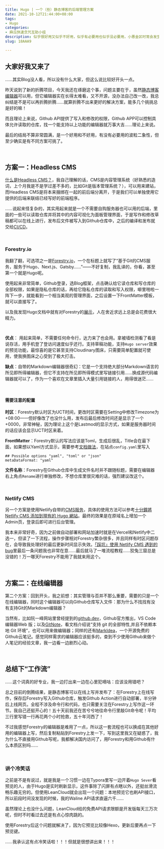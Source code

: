 ```yaml
---
title: Hugo | 一个（些）静态博客的后端管理方案
date: 2021-10-12T21:44:00+08:00
tags:
- Hugo
categories:
- 麻瓜快速念咒互助小组
description: 似乎很好用又似乎不好用，似乎有必要用也似乎没必要用，小惠金区时常会发生这样的事
slug: 18AAA9

---
```

## 大家好我又来了

……其实Blog没人看，所以没有什么大家，但这么说比较好开头一点。

昨天说到了新的折腾项目，今天我还在琢磨这个事，问题主要在于，虽然[静态博客编辑器](https://jingtaiboke.com/)可以用，但它编辑器实在长得太难看，又不开源，没办法自己改一改，我总纠结是不是可以再折腾折腾……就算折腾不出来更好的解决方案，能多几个挑挑总是好的嘛！

而且理论上来说，Github API提供了写入和修改的权限，Github APP可以控制具体允许读取的仓库，找一个能支持以上功能的编辑器就万事大吉……理论上来说。

最后的结局不算非常圆满，是一个好用和不好用，有没有必要用的波粒二象性，但至少确实是有不同方案可挑了。

<br>

## 方案一：Headless CMS

[什么是Headless  CMS？](https://www.sitecore.com/zh-cn/knowledge-center/digital-marketing-resources/what-is-a-headless-cms)，我自己理解的话，CMS是内容管理系统（好熟悉的造词，上个月我是不是学过差不多的，比如Git是版本管理系统？），可以用来建站，而Headless CMS是将本来捆绑在一起的前后端分离开，于是我们可以单独使用它提供的后端来联结已经写好的前端程序。

……说起来怪复杂的，其实用起来就是一个不需要自购服务器也可以用的后端，里面的一些可以读取仓库并将其中的内容可视化为面板管理界面，于是写作和修改草稿都可以在线上进行，发布后文件被写入到Github仓库中，之后的编译和发布就交给[CI/CD](https://www.redhat.com/zh/topics/devops/what-is-ci-cd)。

<br>

### Forestry.io

我翻了翻，可选项之一是[Forestry.io](https://forestry.io/)，一个在标题上就写了“基于Git的CMS服务，服务于Hugo、Next.js、Gatsby……”——不好复制，我乱译的，你看，甚至第一个就是Hugo呢。

使用起来非常简单，Github登录，选Blog框架，点击确认给它读仓库和写仓库的全部权限，如果是隐私仓库的话，再给它隐私仓库的读取和写入权限，噼里啪啦一阵下一步，就能看到一个相当美观的管理界面，之后设置一下FrontMatter模板，就可以直接写了。

以及我发现Hugo文档中就有对Forestry的[展示](https://gohugo.io/showcase/forestry/)，人在舍近求远上总是会花费很大精力。

<br>

**优点**： 用起来简单，不需要任何命令行，达力来了也会用。拿被墙检测看了看是说存活，用手机登了登访问速度似乎还行。支持草稿功能，支持`Hugo server`效果的预览功能，最惊喜的是它甚至支持Cloudinary图床，只需要简单配置就可使用，使我换图床之心受到了极大打击。

**缺点**：自带的Markdown编辑器很奇幻：它是一个支持绝大部分Markdown语言的所见即所得编辑器，但它不支持在所见即所得模式里写链接引用……换成源代码编辑器就可以了，作为一个喜欢在文章里插入大量引用链接的人，用得很迷茫……

<br>

#### 需要注意的配置

**时区**：Forestry默认时区为UCT时间，更改时区需要在Setting中修改Timezone为+08:00——但好像改了也没什么用，发布后最后修改时间还是显示了一个+0000，非常神秘，因为理论上这个是Lastmod的显示方式，如果是服务器时间的话应该会显示UCT时区来着。

**FrontMatter**：Forestry默认的写法应该是Toml，生成后很乱，Title会在最下面，如果想以Yaml方式显示，需要参考[文档做法](https://forestry.io/docs/faqs/how-to-use-yaml-json-front-matter-w-hugo/)，在站点`config.yaml`里写入

    ## Possible options "yaml", "toml" or "json"
    metaDataFormat: "yaml"

**文件名称**：Forestry在Github仓库中生成文件名时并不跟随标题，需要在编辑器右上角点`Rename`进行单独修改，不想仓库里很灾难的话，强烈建议改这个。

<br>

### Netlify CMS

另一个方案是使用Netlify自带的[CMS服务](https://www.netlifycms.org/)，具体的使用方法可以参考[十分鐘將 Netlify CMS 添加到現有的 Hugo 網站](https://www.namepluto.com/%e5%8d%81%e5%88%86%e9%90%98%e5%b0%87-netlify-cms-%e6%b7%bb%e5%8a%a0%e5%88%b0%e7%8f%be%e6%9c%89%e7%9a%84-hugo-%e7%b6%b2%e7%ab%99/)。最终的效果是在原域名上增加一个Admin页，登录后即可进行后台管理。

我本来非常好奇，因为之前做自动部署和网站加速时就是在Vercel和Netlify中二选一，但读了一下流程，操作步骤相对Forestry繁杂很多，并且同样有时区问题存在，会导致我处理好的最后更新时间显示失效。[「踩坑」使用 Netlify CMS 遇到的 bug](https://loafing.cn/posts/netlify-cms-bugs.html)里最后一条问题我也非常在意……最后就马了一堆流程教程……狡兔三窟总是没错的！万一哪天Forestry不能用了我就来用这个。

<br>

## 方案二：在线编辑器

第二个方案：回到开头，我之前想：其实管理与否并不那么重要，需要的只是一个在线编辑器，同时这个编辑器可以向Github仓库写入文件：那为什么不找找有没有支持Git的Markdown编辑器？

当然有，比如阮一峰网站里曾经提到的[github.dev](https://docs.github.com/en/codespaces/developing-in-codespaces/web-based-editor)，Github官方推出，VS Code 编辑器Web 版；以及[GitNote](https://gitnoteapp.com/zh/)，看文档介绍说“支持 git 的全部特性,并且不依赖本地 Git 环境”，也可以用来做编辑器；同样的还有[MarkIdea](https://github.com/Hansanshi/mark-idea)，一个开源免费的Github云笔记。感觉同样需求的编辑器应该挺多的，查到不少使用Github来做个人笔记的经验文章，我一边看一边剧烈心动。

<br>

## 总结下“工作流”

……这个词真的好专业，我一边打出来一边在心里犯嘀咕：应该没用错吧？

总之目前的倒腾结果，是静态博客可以在线上写并发布了：在Forestry上在线写作，保存后Forestry写入Github仓库，触发Github Action进行自动部署，半分钟后上线网页。全程不涉及命令行和代码，也只需要关注在Forestry上写作这一环节。我自己还挺开心的！五十天前我还在苦兮兮地往命令行里敲Git命令呢！平均三行里写错一行再花两个小时抢救，五十年河西了！

不过我感觉Forestry的编辑器是难用了一点，所以这一套流程也可以换成在其他好用的编辑器上写，然后复制粘贴到Forestry上发一下，写到这里我又在疑惑了，我为什么不直接用Github写呢，我都解决国内访问了，用Forestry和用Github有什么本质区别吗……

<br>

### 讲个冷笑话

之前是不是有说过，就是我是一个习惯一边在Typora里写一边开着`Hugo Sever`看预览的人，由于Hugo是实时刷新显示，这件事除了闪屏有点瞎以外，还挺丝滑流畅乐趣无穷的。但使用LeanCloud就会出现一个问题：本地预览它也刷API接口，所以前段时间没发现的时候，我的Waline API请求直逼六千……

虽然理论上也没什么问题，LeanCloud给的免费API请求限额是开发版每天三万次呢，但时不时看过去还是有点心惊肉跳的。

使用Forestry后这个问题就解决了，因为它预览比较像Hexo，更新后要再点一下预览键。

……我承认这有点冷笑话啦！！！但就是很想讲出来！！！

<br>